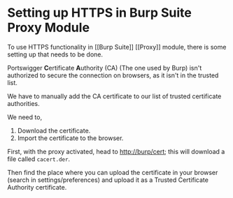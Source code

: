 # Setting up HTTPS in Burp Suite Proxy Module

To use HTTPS functionality in [[Burp Suite]] [[Proxy]] module, there is some setting up that needs to be done.

Portswigger **C**ertificate **A**uthority (CA) (The one used by Burp) isn't authorized to secure the connection on browsers, as it isn't in the trusted list.

We have to manually add the CA certificate to our list of trusted certificate authorities.

We need to,
1. Download the certificate.
2. Import the certificate to the browser.

First, with the proxy activated, head to [http://burp/cert](http://burp/cert); this will download a file called `cacert.der`.

Then find the place where you can upload the certificate in your browser (search in settings/preferences) and upload it as a Trusted Certificate Authority certificate.